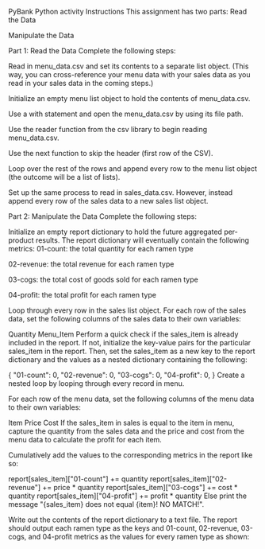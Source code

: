 PyBank Python activity
Instructions
This assignment has two parts:
Read the Data

Manipulate the Data

Part 1: Read the Data
Complete the following steps:

Read in menu_data.csv and set its contents to a separate list object. (This way, you can cross-reference your menu data with your sales data as you read in your sales data in the coming steps.)

Initialize an empty menu list object to hold the contents of menu_data.csv.

Use a with statement and open the menu_data.csv by using its file path.

Use the reader function from the csv library to begin reading menu_data.csv.

Use the next function to skip the header (first row of the CSV).

Loop over the rest of the rows and append every row to the menu list object (the outcome will be a list of lists).

Set up the same process to read in sales_data.csv. However, instead append every row of the sales data to a new sales list object.

Part 2: Manipulate the Data
Complete the following steps:

Initialize an empty report dictionary to hold the future aggregated per-product results. The report dictionary will eventually contain the following metrics:
01-count: the total quantity for each ramen type

02-revenue: the total revenue for each ramen type

03-cogs: the total cost of goods sold for each ramen type

04-profit: the total profit for each ramen type

Loop through every row in the sales list object.
For each row of the sales data, set the following columns of the sales data to their own variables:

Quantity
Menu_Item
Perform a quick check if the sales_item is already included in the report. If not, initialize the key-value pairs for the particular sales_item in the report. Then, set the sales_item as a new key to the report dictionary and the values as a nested dictionary containing the following:

{
"01-count": 0,
"02-revenue": 0,
"03-cogs": 0,
"04-profit": 0,
}
Create a nested loop by looping through every record in menu.

For each row of the menu data, set the following columns of the menu data to their own variables:

Item
Price
Cost
If the sales_item in sales is equal to the item in menu, capture the quantity from the sales data and the price and cost from the menu data to calculate the profit for each item.

Cumulatively add the values to the corresponding metrics in the report like so:

report[sales_item]["01-count"] += quantity
report[sales_item]["02-revenue"] += price * quantity
report[sales_item]["03-cogs"] += cost * quantity
report[sales_item]["04-profit"] += profit * quantity
Else print the message "{sales_item} does not equal {item}! NO MATCH!".

Write out the contents of the report dictionary to a text file. The report should output each ramen type as the keys and 01-count, 02-revenue, 03-cogs, and 04-profit metrics as the values for every ramen type as shown:
